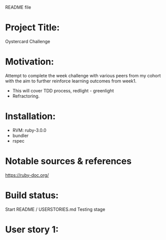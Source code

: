 README file

# Project Title:
Oystercard Challenge

# Motivation: 
Attempt to complete the week challenge with various peers from my cohort with the aim to further reinforce learning outcomes from week1. 
- This will cover TDD process, redlight - greenlight
- Refractoring.

# Installation:
- RVM: ruby-3.0.0
- bundler
- rspec 

# Notable sources & references
https://ruby-doc.org/

# Build status:
Start
README / USERSTORIES.md
Testing stage

# User story 1: